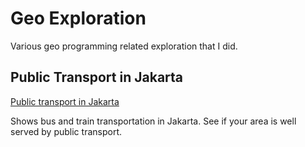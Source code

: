 # Geo Exploration

Various geo programming related exploration that I did.

## Public Transport in Jakarta

[Public transport in Jakarta](https://geo.adhikasp.my.id)

Shows bus and train transportation in Jakarta. See if your area is well served by public transport.
